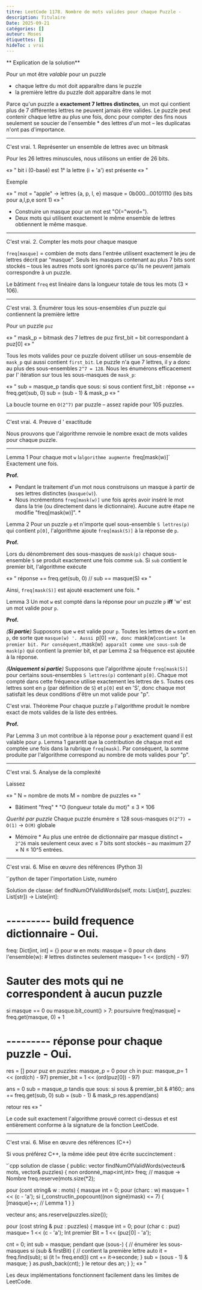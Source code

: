 ```yaml
---
titre: LeetCode 1178. Nombre de mots valides pour chaque Puzzle -
description: Titulaire
Date: 2025-09-21
catégories: []
auteur: Moses
étiquettes: []
hideToc : vrai
---
```

** Explication de la solution**

Pour un mot être *valable* pour un puzzle

* chaque lettre du mot doit apparaître dans le puzzle
* la première lettre du puzzle doit apparaître dans le mot

Parce qu'un puzzle a **exactement 7 lettres distinctes**, un mot qui contient plus de 7
différentes lettres ne peuvent jamais être valides.
Le puzzle peut contenir chaque lettre au plus une fois, donc pour compter des fins nous seulement
se soucier de l'ensemble * des lettres d'un mot – les duplicatas n'ont pas d'importance.

-----------------------------------------------------------------------------------

C'est vrai. 1. Représenter un ensemble de lettres avec un bitmask

Pour les 26 lettres minuscules, nous utilisons un entier de 26 bits.

«» "
bit i (0-basé) est 1° la lettre (i + 'a') est présente
«» "

Exemple

«» "
mot = "apple" → lettres {a, p, l, e}
masque = 0b000...00101110 (les bits pour a,l,p,e sont 1)
«» "

* Construire un masque pour un mot est "O(="word=").
* Deux mots qui utilisent exactement le même ensemble de lettres obtiennent le même masque.

-----------------------------------------------------------------------------------

C'est vrai. 2. Compter les mots pour chaque masque

`freq[masque]` = combien de mots dans l'entrée utilisent exactement le jeu de lettres décrit
par "masque".
Seuls les masques contenant au plus 7 bits sont stockés – tous les autres mots sont ignorés
parce qu'ils ne peuvent jamais correspondre à un puzzle.

Le bâtiment `freq` est linéaire dans la longueur totale de tous les mots (3 × 106).

-----------------------------------------------------------------------------------

C'est vrai. 3. Énumérer tous les sous-ensembles d'un puzzle qui contiennent la première lettre

Pour un puzzle `puz`

«» "
mask_p = bitmask des 7 lettres de puz
first_bit = bit correspondant à puz[0]
«» "

Tous les mots valides pour ce puzzle doivent utiliser un sous-ensemble de `mask_p` qui aussi
contient `first_bit`.
Le puzzle n'a que 7 lettres, il y a donc au plus des sous-ensembles `2^7 = 128`.
Nous les énumérons efficacement par l' itération sur tous les sous-masques de `mask_p`:

«» "
sub = masque_p
tandis que sous:
si sous contient first_bit :
réponse += freq.get(sub, 0)
sub = (sub - 1) & mask_p
«» "

La boucle tourne en `O(2^7)` par puzzle – assez rapide pour 105 puzzles.

-----------------------------------------------------------------------------------

C'est vrai. 4. Preuve d ' exactitude

Nous prouvons que l'algorithme renvoie le nombre exact de mots valides pour chaque
puzzle.

---

Lemma 1
Pour chaque mot `w` l`algorithme augmente `freq[mask(w)]` Exactement une fois.

**Prof.**

* Pendant le traitement d'un mot nous construisons un masque à partir de ses lettres distinctes
(`masque(w)`).
* Nous incrémentons `freq[mask(w)]` une fois après avoir inséré le mot dans la trie
(ou directement dans le dictionnaire).
Aucune autre étape ne modifie "freq[mask(w)]". *



Lemma 2
Pour un puzzle `p` et n'importe quel sous-ensemble `S lettres(p)` qui contient `p[0]`,
l'algorithme ajoute `freq[mask(S)]` à la réponse de `p`.

**Prof.**

Lors du dénombrement des sous-masques de `mask(p)` chaque sous-ensemble `S`
se produit exactement une fois comme `sub`.
Si `sub` contient le premier bit, l'algorithme exécute

«» "
réponse += freq.get(sub, 0) // sub == masque(S)
«» "

Ainsi, `freq[mask(S)]` est ajouté exactement une fois. *



Lemma 3
Un mot `w` est compté dans la réponse pour un puzzle `p` **iff**
'w' est un mot valide pour `p`.

**Prof.**

*(**Si partie**)*
Supposons que `w` est valide pour `p`.
Toutes les lettres de `w` sont en `p`, de sorte que `masque(w) '.
Aussi `p[0] =w`, donc `mask(w)` contient le premier bit.
Par conséquent, `mask(w)` apparaît comme une sous-sub` de `mask(p)` qui contient la
premier bit, et par Lemma 2 sa fréquence est ajoutée à la réponse.

*(**Uniquement si partie**)*
Supposons que l'algorithme ajoute `freq[mask(S)]` pour certains sous-ensembles `S lettres(p)`
contenant `p[0]`.
Chaque mot compté dans cette fréquence utilise exactement les lettres de `S`.
Toutes ces lettres sont en `p` (par définition de `S`) et `p[0]` est en 'S',
donc chaque mot satisfait les deux conditions d'être un mot valide
pour "p".



C'est vrai. Théorème
Pour chaque puzzle `p` l'algorithme produit le nombre exact de mots valides
de la liste des entrées.

**Prof.**

Par Lemma 3 un mot contribue à la réponse pour `p` exactement quand il est
valable pour `p`.
Lemma 1 garantit que la contribution de chaque mot est comptée une fois
dans la rubrique `freq[mask]`.
Par conséquent, la somme produite par l'algorithme correspond au nombre de mots valides
pour "p".



-----------------------------------------------------------------------------------

C'est vrai. 5. Analyse de la complexité

Laissez

«» "
N = nombre de mots
M = nombre de puzzles
«» "

* Bâtiment "freq" *
"O (longueur totale du mot)" ≤ 3 × 106

*Querité par puzzle*
Chaque puzzle énumère ≤ 128 sous-masques
`O(2^7) = O(1)` → `O(M)` globale

* Mémoire *
Au plus une entrée de dictionnaire par masque distinct
`= 2^26` mais seulement ceux avec ≤ 7 bits sont stockés – au maximum 27 × N ≤ 10^5 entrées.

-----------------------------------------------------------------------------------

C'est vrai. 6. Mise en œuvre des références (Python 3)

'`python
de taper l'importation Liste, numéro

Solution de classe:
def findNumOfValidWords(self, mots: List[str], puzzles: List[str]) -> Liste[int]:
# --------- build frequence dictionnaire - Oui.
freq: Dict[int, int] = {}
pour w en mots:
masque = 0
pour ch dans l'ensemble(w): # lettres distinctes seulement
masque= 1 << (ord(ch) - 97)
# Sauter des mots qui ne correspondent à aucun puzzle
si masque == 0 ou masque.bit_count() > 7:
poursuivre
freq[masque] = freq.get(masque, 0) + 1

# --------- réponse pour chaque puzzle - Oui.
res = []
pour puz en puzzles:
masque_p = 0
pour ch in puz:
masque_p= 1 << (ord(ch) - 97)
premier_bit = 1 << (ord(puz[0]) - 97)

ans = 0
sub = masque_p
tandis que sous:
si sous & premier_bit & #160;:
ans += freq.get(sub, 0)
sub = (sub - 1) & mask_p
res.append(ans)

retour res
«» "

Le code suit exactement l'algorithme prouvé correct ci-dessus et est
entièrement conforme à la signature de la fonction LeetCode.

-----------------------------------------------------------------------------------

C'est vrai. 6. Mise en œuvre des références (C++)

Si vous préférez C++, la même idée peut être écrite succinctement :

'`cpp
solution de classe {
public:
vector<int> findNumOfValidWords(vecteur<string>& mots, vector<string>& puzzles) {
non ordonné_map<int,int> freq; // masque -> Nombre
freq.reserve(mots.size(*2);

pour (cont string& w : mots) {
masque int = 0;
pour (charc : w) masque= 1 << (c - 'a');
si (_constructin_popcount((non signé)mask) <= 7) {
[masque]++; // Lemma 1
}
}

vecteur <int> ans;
ans.reserve(puzzles.size());

pour (cost string & puz : puzzles) {
masque int = 0;
pour (char c : puz) masque= 1 << (c - 'a');
Int premier Bit = 1 << (puz[0] - 'a');

cnt = 0;
int sub = masque;
pendant que (sous-) { // énumérer les sous-masques
si (sub & firstBit) { // contient la première lettre
auto it = freq.find(sub);
si (it != freq.end()) cnt += it->seconde;
}
sub = (sous - 1) & masque;
}
as.push_back(cnt);
}
le retour des an;
}
};
«» "

Les deux implémentations fonctionnent facilement dans les limites de LeetCode.